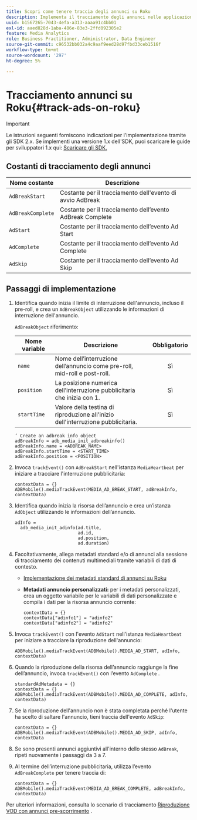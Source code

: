 ```yaml
---
title: Scopri come tenere traccia degli annunci su Roku
description: Implementa il tracciamento degli annunci nelle applicazioni Roku utilizzando Media SDK.
uuid: b1567265-7043-4efa-a313-aaaa91c4bb01
exl-id: aaed828d-1aba-486e-83e3-2ffd092305e2
feature: Media Analytics
role: Business Practitioner, Administrator, Data Engineer
source-git-commit: c96532bb032a4c9aaf9eed28d97fbd33ceb1516f
workflow-type: tm+mt
source-wordcount: '297'
ht-degree: 5%

---
```


# Tracciamento annunci su Roku{#track-ads-on-roku}

>[!IMPORTANT]
>
>Le istruzioni seguenti forniscono indicazioni per l&#39;implementazione tramite gli SDK 2.x. Se implementi una versione 1.x dell&#39;SDK, puoi scaricare le guide per sviluppatori 1.x qui: [Scaricare gli SDK.](/help/sdk-implement/download-sdks.md)

## Costanti di tracciamento degli annunci

| Nome costante | Descrizione   |
|---|---|
| `AdBreakStart` | Costante per il tracciamento dell&#39;evento di avvio AdBreak |
| `AdBreakComplete` | Costante per il tracciamento dell’evento AdBreak Complete |
| `AdStart` | Costante per il tracciamento dell’evento Ad Start |
| `AdComplete` | Costante per il tracciamento dell’evento Ad Complete |
| `AdSkip` | Costante per il tracciamento dell’evento Ad Skip |

## Passaggi di implementazione

1. Identifica quando inizia il limite di interruzione dell&#39;annuncio, incluso il pre-roll, e crea un `AdBreakObject` utilizzando le informazioni di interruzione dell&#39;annuncio.

   `AdBreakObject` riferimento:

   | Nome variable | Descrizione | Obbligatorio |
   | --- | --- | :---: |
   | `name` | Nome dell’interruzione dell’annuncio come pre-roll, mid-roll e post-roll. | Sì |
   | `position` | La posizione numerica dell’interruzione pubblicitaria che inizia con 1. | Sì |
   | `startTime` | Valore della testina di riproduzione all&#39;inizio dell&#39;interruzione pubblicitaria. | Sì |

   ```
   ‘ Create an adbreak info object 
   adBreakInfo = adb_media_init_adbreakinfo() 
   adBreakInfo.name = <ADBREAK_NAME> 
   adBreakInfo.startTime = <START_TIME> 
   adBreakInfo.position = <POSITION>
   ```

1. Invoca `trackEvent()` con `AdBreakStart` nell&#39;istanza `MediaHeartbeat` per iniziare a tracciare l&#39;interruzione pubblicitaria:

   ```
   contextData = {} 
   ADBMobile().mediaTrackEvent(MEDIA_AD_BREAK_START, adBreakInfo, contextData)
   ```

1. Identifica quando inizia la risorsa dell’annuncio e crea un’istanza `AdObject` utilizzando le informazioni dell’annuncio.

   ```
   adInfo =  
     adb_media_init_adinfo(ad.title,  
                           ad.id,  
                           ad.position,  
                           ad.duration) 
   ```

1. Facoltativamente, allega metadati standard e/o di annunci alla sessione di tracciamento dei contenuti multimediali tramite variabili di dati di contesto.

   * [Implementazione dei metadati standard di annunci su Roku](/help/sdk-implement/track-ads/impl-std-ad-metadata/impl-std-ad-metadata-roku.md)
   * **Metadati annuncio personalizzati:** per i metadati personalizzati, crea un oggetto variabile per le variabili di dati personalizzate e compila i dati per la risorsa annuncio corrente:

      ```
      contextData = {} 
      contextData["adinfo1"] = "adinfo2" 
      contextData["adinfo2"] = "adinfo2"
      ```

1. Invoca `trackEvent()` con l&#39;evento `AdStart` nell&#39;istanza `MediaHeartbeat` per iniziare a tracciare la riproduzione dell&#39;annuncio:

   ```
   ADBMobile().mediaTrackEvent(ADBMobile().MEDIA_AD_START, adInfo, contextData)
   ```

1. Quando la riproduzione della risorsa dell’annuncio raggiunge la fine dell’annuncio, invoca `trackEvent()` con l’evento `AdComplete` .

   ```
   standardAdMetadata = {} 
   contextData = {} 
   ADBMobile().mediaTrackEvent(ADBMobile().MEDIA_AD_COMPLETE, adInfo, contextData)
   ```

1. Se la riproduzione dell&#39;annuncio non è stata completata perché l&#39;utente ha scelto di saltare l&#39;annuncio, tieni traccia dell&#39;evento `AdSkip`:

   ```
   contextData = {} 
   ADBMobile().mediaTrackEvent(ADBMobile().MEDIA_AD_SKIP, adInfo, contextData
   ```

1. Se sono presenti annunci aggiuntivi all&#39;interno dello stesso `AdBreak`, ripeti nuovamente i passaggi da 3 a 7.
1. Al termine dell’interruzione pubblicitaria, utilizza l’evento `AdBreakComplete` per tenere traccia di:

   ```
   contextData = {} 
   ADBMobile().mediaTrackEvent(MEDIA_AD_BREAK_COMPLETE, adBreakInfo, contextData)
   ```

Per ulteriori informazioni, consulta lo scenario di tracciamento [Riproduzione VOD con annunci pre-scorrimento](/help/sdk-implement/tracking-scenarios/vod-preroll-ads.md) .
